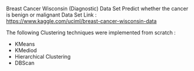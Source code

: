 Breast Cancer Wisconsin (Diagnostic) Data Set
Predict whether the cancer is benign or malignant
Data Set Link : https://www.kaggle.com/uciml/breast-cancer-wisconsin-data

The following Clustering techniques were implemented from scratch :
* KMeans
* KMediod
* Hierarchical Clustering
* DBScan



